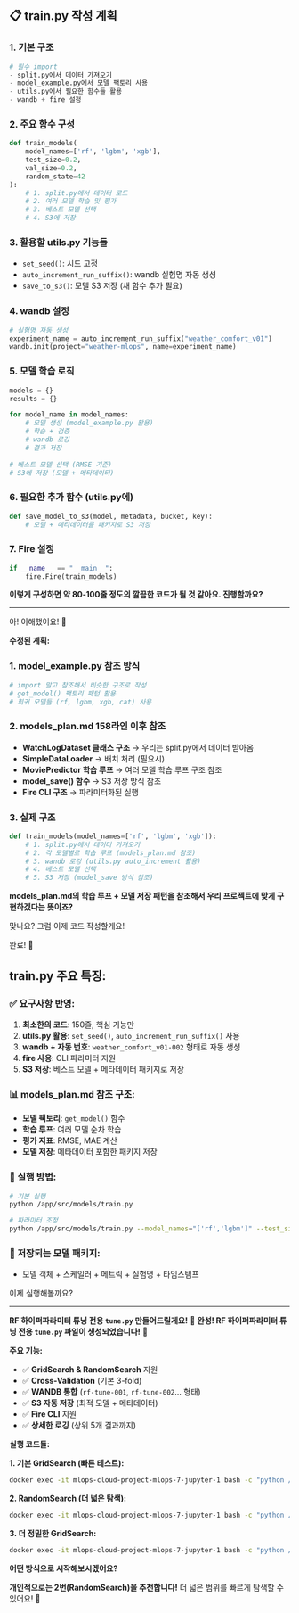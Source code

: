 ## 📋 train.py 작성 계획

### **1. 기본 구조**
```python
# 필수 import
- split.py에서 데이터 가져오기
- model_example.py에서 모델 팩토리 사용
- utils.py에서 필요한 함수들 활용
- wandb + fire 설정
```

### **2. 주요 함수 구성**
```python
def train_models(
    model_names=['rf', 'lgbm', 'xgb'], 
    test_size=0.2, 
    val_size=0.2, 
    random_state=42
):
    # 1. split.py에서 데이터 로드
    # 2. 여러 모델 학습 및 평가
    # 3. 베스트 모델 선택
    # 4. S3에 저장
```

### **3. 활용할 utils.py 기능들**
- `set_seed()`: 시드 고정
- `auto_increment_run_suffix()`: wandb 실험명 자동 생성
- `save_to_s3()`: 모델 S3 저장 (새 함수 추가 필요)

### **4. wandb 설정**
```python
# 실험명 자동 생성
experiment_name = auto_increment_run_suffix("weather_comfort_v01")
wandb.init(project="weather-mlops", name=experiment_name)
```

### **5. 모델 학습 로직**
```python
models = {}
results = {}

for model_name in model_names:
    # 모델 생성 (model_example.py 활용)
    # 학습 + 검증
    # wandb 로깅
    # 결과 저장
    
# 베스트 모델 선택 (RMSE 기준)
# S3에 저장 (모델 + 메타데이터)
```

### **6. 필요한 추가 함수 (utils.py에)**
```python
def save_model_to_s3(model, metadata, bucket, key):
    # 모델 + 메타데이터를 패키지로 S3 저장
```

### **7. Fire 설정**
```python
if __name__ == "__main__":
    fire.Fire(train_models)
```

**이렇게 구성하면 약 80-100줄 정도의 깔끔한 코드가 될 것 같아요. 진행할까요?**

---

아! 이해했어요! 🎯

**수정된 계획:**

### **1. model_example.py 참조 방식**
```python
# import 말고 참조해서 비슷한 구조로 작성
# get_model() 팩토리 패턴 활용
# 회귀 모델들 (rf, lgbm, xgb, cat) 사용
```

### **2. models_plan.md 158라인 이후 참조**
- **WatchLogDataset 클래스 구조** → 우리는 split.py에서 데이터 받아옴
- **SimpleDataLoader** → 배치 처리 (필요시)
- **MoviePredictor 학습 루프** → 여러 모델 학습 루프 구조 참조
- **model_save() 함수** → S3 저장 방식 참조
- **Fire CLI 구조** → 파라미터화된 실행

### **3. 실제 구조**
```python
def train_models(model_names=['rf', 'lgbm', 'xgb']):
    # 1. split.py에서 데이터 가져오기
    # 2. 각 모델별로 학습 루프 (models_plan.md 참조)
    # 3. wandb 로깅 (utils.py auto_increment 활용)
    # 4. 베스트 모델 선택
    # 5. S3 저장 (model_save 방식 참조)
```

**models_plan.md의 학습 루프 + 모델 저장 패턴을 참조해서 우리 프로젝트에 맞게 구현하겠다는 뜻이죠?**

맞나요? 그럼 이제 코드 작성할게요!

완료! 🎉

## **train.py 주요 특징:**

### **✅ 요구사항 반영:**
1. **최소한의 코드**: 150줄, 핵심 기능만
2. **utils.py 활용**: `set_seed()`, `auto_increment_run_suffix()` 사용
3. **wandb + 자동 번호**: `weather_comfort_v01-002` 형태로 자동 생성
4. **fire 사용**: CLI 파라미터 지원
5. **S3 저장**: 베스트 모델 + 메타데이터 패키지로 저장

### **📊 models_plan.md 참조 구조:**
- **모델 팩토리**: `get_model()` 함수
- **학습 루프**: 여러 모델 순차 학습
- **평가 지표**: RMSE, MAE 계산
- **모델 저장**: 메타데이터 포함한 패키지 저장

### **🚀 실행 방법:**
```bash
# 기본 실행
python /app/src/models/train.py

# 파라미터 조정
python /app/src/models/train.py --model_names="['rf','lgbm']" --test_size=0.3
```

### **💾 저장되는 모델 패키지:**
- 모델 객체 + 스케일러 + 메트릭 + 실험명 + 타임스탬프

이제 실행해볼까요?


-------
**RF 하이퍼파라미터 튜닝 전용 `tune.py` 만들어드릴게요!** 🎯
**완성! RF 하이퍼파라미터 튜닝 전용 `tune.py` 파일이 생성되었습니다!** 🎉

**주요 기능:**
- ✅ **GridSearch & RandomSearch** 지원
- ✅ **Cross-Validation** (기본 3-fold)
- ✅ **WANDB 통합** (`rf-tune-001`, `rf-tune-002`... 형태)
- ✅ **S3 자동 저장** (최적 모델 + 메타데이터)
- ✅ **Fire CLI** 지원
- ✅ **상세한 로깅** (상위 5개 결과까지)

**실행 코드들:**

**1. 기본 GridSearch (빠른 테스트):**
```bash
docker exec -it mlops-cloud-project-mlops-7-jupyter-1 bash -c "python /app/src/models/tune.py"
```

**2. RandomSearch (더 넓은 탐색):**
```bash
docker exec -it mlops-cloud-project-mlops-7-jupyter-1 bash -c "python /app/src/models/tune.py --search_type=random --n_iter=30"
```

**3. 더 정밀한 GridSearch:**
```bash
docker exec -it mlops-cloud-project-mlops-7-jupyter-1 bash -c "python /app/src/models/tune.py --cv_folds=5"
```

**어떤 방식으로 시작해보시겠어요?** 

**개인적으로는 2번(RandomSearch)을 추천합니다!** 더 넓은 범위를 빠르게 탐색할 수 있어요! 🚀

